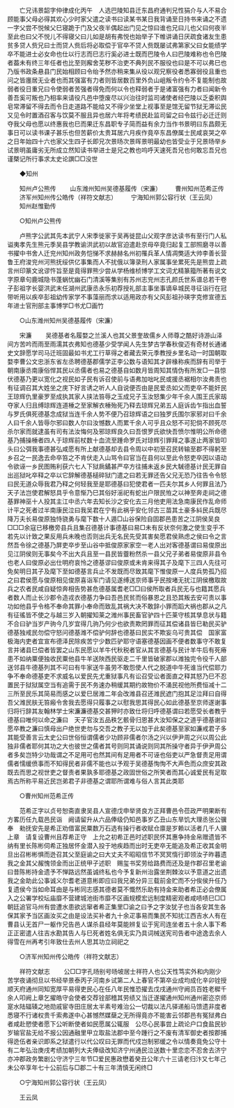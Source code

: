 <!-- { "loadSidebar": true } -->
　　亡兄讳景韶字仲律成化丙午　人选巴陵知县迁东昌府通判兄性狷介与人不易合顾能事父母必得其欢心少时家父遣之读书曰读某书某日我背诵至日持书来诵之不遗一字父尝不悦候父巳寝跪于门及父夜半偶起出门见之惊曰谁也兄曰儿也父曰何夜半至此也曰父不悦儿不得寝父曰儿如是胡有弗悦也始举子下帷讲诵日厌疏食诸友生患贫多贷人赀兄曰士而贷人赀后将必取偿于官卒不贷人赀既屡试弗第家父曰女能绩学卒不能进士必女命也仕以行志而巳志行奚必进士既而巴陵令人曰巴陵难称也令巴陵者葢未有终三年任者也比至则廨舍芜秽不治吏不典列民不服役也曰是不可以弗巳也乃版书政条悬县门民始相顾曰令绐予然亦稍来集从役以观兄察役者悉寡弱役且重也问之皆廛居无业者也而其强富有力者则皆居数百里外负山岨叛令约令不复能制也故弱者役日重兄曰令使弱者苦强者得免而何以令也释弱者于是诸富强有力者曰闻新令善吾奚可叛也乃相率来请役凡邑中堕废尽以兴治往时监司诸使者经巴陵以乏委积舆皂常滞留不得去而令日走道路不能给又不得少坐堂上视事至是馆无留节狱无滞讼民又见令时置酒召客与饮莫不服且异也居六年将考绩民赴监司留之曰令兹行必迁迁则夺我父母也愿以终惠我也巳而果迁东昌职专子简而益有余力当作书景明曰东昌颇无事日可以读书课子甚乐也但苦薪价太贵耳居六月疾作竟卒东昌僚属士民咸哀哭之卒之日年始四十六也家父生四子长即兄次景旸次景晖景明最幼也皆受业于兄景旸举乡试景明虽庸劣无所成立然知读书举进士是兄之教也呜呼天速死吾兄也何敢忘吾兄也谨槩记所行事求太史论譔□□没世 

　　◆知州 

　　知州卢公熊传 
　　山东潍州知州吴德基履传（宋濂） 
　　曹州知州范希正传 
　　济军州知州传公皓传（祥符文献志） 
　　宁海知州郭公容行状（王云凤） 
　　知州赵惟勤传 

　　○知州卢公熊传 

　　卢熊字公武其先本武宁人宋季徙家于吴再徙昆山父观字彦达读书有至行门人私谥夷孝先生熊元季吴县学教谕洪武初以故官迫遣赴京母卒竟归起复工部照磨寻以善书擢中书舍人迁兖州知州政务恺悌不求赫赫名州初罹兵革人情凋獘适大帅李善长营鲁王府浚兖州河熊抚绥供亿事集而人不扰俄以簿录刑人家属事坐累死先是熊尝上疏言州印篆文讹谬忤旨至是竟得罪熊少尝从学杨维桢博学工文词尤精篆籀所著有说文字原章句鹿城隐书蓬蜗忧幽石门清溪等集别有苏州志兖州志孔颜氏世系谱总若干卷子彭祖字长婴洪武末任湖州武康丞永乐初荐授礼部主事坐事谪阜城民寻征诣行在冠带听用以疾卒彭祖幼传家学不事藻丽而求以适用政亦有父风彭祖孙瑛字克修宣德五年进士官刑部主事博学□书尤□画竹 

　　○山东潍州知州吴德基履传（宋濂） 

　　宋濂 
　　吴德基者名履婺之兰溪人也其父景奎故儒乡人师尊之酷好诗游山泽间方苦吟而雨至雨濡其衣弗知也德基少受学闻人先生梦古学春秋俊迈有奇材长通诸史文辞愿学司马迁班固最如书尤工行草得之者藏去荣元季教授乡里名动一时国朝取婺李曹公文忠浙东省左丞聘德基郡儒学正李公数与语知其才辟椽称疾而辞有司举于朝南康丞南康俗悍其民以丞儒者也易之德基自如数月皆周知其情伪有所发□一县惊伏德基乃更以宽化之视民如子民有诉召使前与语弗加咄叱民或援丞裾相尔汝弗责也有征调召其大姓坐之庑下好言诱之听人人自说便否由是民爱丞如父而吏卒不能奸民王琼辉仇里豪罗至成执其家人挟法笞辱之玉成兄子玉汝怒集少年千余人围王氏家刼夺家人归且缚琼辉连道棰之至家解衣棰殆死乃释去琼辉兄弟五人庭诉齿乍指出血誓与罗氏俱死德基念成狱当连千余人势不便乃召琼辉语之曰独罗氏围尔家邪对曰千余人曰千余人皆辱尔邪曰数人尔曰汝憾数人而累千余人可乎且众怒不可犯倘不顾死尽杀尔家而就逮虽有司有法汝悔何及邪琼辉良久曰吾恨罗氏欲快吾愤尔惟明公所命德基乃捕操棰者四人于琼辉前杖数十血流至踵命罗氏对琼辉引罪拜之事遂止两家皆叩头曰公弭我事德甚弘咸愿有所上献德基却去县令周以中初至召民转输至郡不得躬至乡召之一民逸去命卒笞之不肯伏走入山骂令曰官当在县何以至此令怒吏卒因以语动令欲诬一乡民图贿利获六七人下狱扄鐍甚严卒方往捕未返乡民大駴德基计民无罪自出巡狱叱卒释之卒以它辞解德基槌碎狱门遣之曰若无罪还告父兄无恐乃往告令令怒曰民无道众辱我君乃释之何轻我至是耶德基曰犯使君者一匹夫尔其乡人何罪且法乃天子法岂使君解怒具乎令意惭乃巳其俗好滛祀有蛇出户限民恠之以神至奔走祠之德基罪神巫十人投其主江中丞六年去知长沙之安化去三月他吏用法急南康民作乱命师计平之死者过半南康民泣曰我吴君在宁有此祸乎安化邻古三苗其土豪多紏民兵既尽降万夫长易俊原独恃骁勇与麾下数十人遁□山谷保险自固郡邑患苦之江阴侯吴良□□□余寇已移檄旁县兵且集召德基计事德基曰易□未有反状奈何激之使生变乎不若先以计致之果反用兵未晚也否则出兵无名民先受其害矣愿君侯熟虑之侯曰令之言然吾令徐之德基乃屏吏卒步至山谷中抵俊原家家空一老人出对客德基谓曰易俊原出见江阴侯则无事矣今不出大兵且至一县民皆虀粉然杀一县父兄子弟者易俊原非县令也老人曰俊原必出仕明府哀怜之德基谬曰俊原或未肯来得其子及麾下三四人先往可免矣明日其子及麾下至如德基言兵止不发既而尽致其麾下惟俊原一人度兵势孤乃招之曰君侯愿与俊原相见俊原喜诣军门请见遂缚送京师事乎民按堵无扰江阴侯檄取故兵之农者民咸自疑惊奔相告势甚危德基属耆老□□曰侯所取者兵民无与也籍其愿兵者数人而止长沙郡令造戎衣德基力争曰吾邑民贫而俗暴恩之且恐其叛去安可责以事功如他县乎令格不奉命其罪小奉命而致乱其祸大决不敢辞小罪而蹈大祸也郡从之凡有征徭皆不使之与越三岁入朝擢知莱之潍州事民畜官驴四十匹莱守核其孳息状与籍不合曰驴当岁产驹今几岁宜得几驹乃何少也欲责欺罔罪而征其偿诸县皆巳勒民买驴德基独戒民勿偿守怒问德基潍不偿驴何辞也德基曰民实不欺妄乌可贵其偿　国家富极海内吏者宜宣布德泽民除疾苦宁少数匹驴耶守语塞德基因画不便者数事守不敢复言并诸县巳偿者皆罢之山东民愿以羊牛代秋税者官从其言德基与民计羊牛后有死瘠患不如纳粟便独收民粟他县牛羊送陜西民驱走二千里皆破家郡以潍独完令役千人部送邻县牛德基列其不可曰有牛家送牛虽劳不敢怨使人代之脱道中牛死谁当代偿耶力争不奉命德基吏不求威名以爱民先尤重狱事凡有讼召受讼者面直之释其怒乃巳不忍置民于狱狱属空当有追需于民不务速办稍缓其期约故物价不涌民视他所费恒减十二三所至民乐其简易而感之以爱巳居潍二年会改潍县召还潍民遮门抱其足泣拜曰自得吾父潍民肤无笞瘢令舍我去愿得只履事之以慰我思其得民心如此德基至京师遂谢事归将行辞其友翰林学士宋濂濂德基交甚狎时亦致仕将归呼德基谓曰若愿受长者教乎德基曰唯何以命之濂曰　天子官汝五品秩乞骸骨归恩甚大汝知保之之道乎德基谢曰愿卒教之濂曰慎母出户绝世吏勿与交吾之教子无以加于此矣德基至家如濂戒君子多其能受善言云太史公曰世俗恒谓儒者少功顾非儒者尔汤之兴以伊尹周之兴以周公此独非儒者耶何其功之大也彼世之儒者其号则同其诵说则同其所操守者异于伊尹周公者多矣岂特少功哉谓之不足用可也然其间有足用者不可诬也俗吏以严急督责足用谓儒者懦缓偾事而不知得民者非儒不能也以予观于吴德基恂恂不大声色而众庶安其政既去而思之视世吏之督责者果孰多耶德基之政固世俗之所笑者而其心诚爱民有足取焉古所称平易近民岂弟君子非德基之谓耶所谓难与俗人言其此类耶 

　　○曹州知州范希正传 

　　范希正字以贞号恕斋直隶吴县人宣德戊申举贤良方正拜曹邑令莅政严明果断有方畧历任九载邑民诣　阙请留升从六品俸级仍知邑事岁乙丑山东旱饥大理丞张公骥奉　勑抚安先是希正劝借富民粟数万石选有操行者收赋仓廪是岁赖以活者几千人骥上章　请复设曹州且荐希正守　上允之初希正邑时述职民怀其惠争持金帛赠遗皆不纳有里长陈彬伺希正独居怀金潜入投于地疾趋而出时无吏卒无能追及希正收其金明旦出召彬彬惧而迯召其父至庭谕之曰大丈夫不昭昭信节不冥冥惰行即领汝子昨暮遗我之金其父赧愧领金而出正统甲子述职　赐玺书奖劳给路费而还及是作郡召里老谕曰昔陈彬持金遗予不惮路远然虽诚终私也今予复新州治露坐荆棘汝以予意道之出遗我之金助此公事诚义尔耆老道意彬即应曰我兄弟分异三载前金贮而不分俟侯升任乃复遗侯今当如命耳由是与彬同志感其德者莫不慨然乐助有持金来助者希正必会僚属入之公署学校坛庙靡不营建城池街市靡不区画规模宏远制度精密观者咸啧啧巳□□朝廷追官马州有尝遭水患欲远窜者希正集里□谕之曰予之字汝犹子也当各安其生各保其家予当区画汝买之由是设法买补者九十余疋事易而集民不知扰江西吉水人有在曹县认无首尸一躯作兄告邑人谋杀县经年莫能辨复讼于宪司连坐者五十余人事下希正正密遣人往吉水勘其告人与巳死者姓名俱无实乃具词械送宪司告者中途逸去余人得雪在州再考引年致仕去州人思其功立祠祀之 

　　○济军州知州传公皓传（祥符文献志） 

　　祥符文献志 
　　公□□字孔旸别号旸坡居士祥符人也公天性笃实外和内刚少苦学夜诵彻旦以书经举景泰丙子河南乡试第二人上春官不第卒业成均成化辛卯铨授顺天府通州同知宽厚平易得吏民心在任八年民惟恐擢去戊戌通州守阙员百姓老穉千余人叩阙上章乞擢皓守会使者交荐铨部稽其劳绩又当迁遂擢通州知州通州密迩京师寔水陆辐辏之地勋戚宦寺田庄居太半素号难治公一切裁以法凡驿递船马馈遗非度者悉寝不行诸权贵千索弗遂中心甚憾然媒蘖之无所得竟亦不能害云邻郡邑有冤狱弗白者咸赴愬使者愿下公听断使者如民愿属公辄服　公尽心民事尝上疏论户口食盐民钞岁输官盐无给不报公因通融里甲立取盐法郡中至今踵行之不废有清军御史者按郡捕得迯伍者亲识即系之狱遣行以代公叹曰无罪而代戍岂制邪缓之令以情奏竟免公守十有二年弘治庚戌考绩加朝列大夫俸级改知济宁州通民泣送数十里恋恋不忍舍去济宁亦冲郡政务繁剧公守济宁三年节□爱民惠政懋着癸丑公年六十三请老归汴又七年己未公卒享年七十公前后与□郡二十有三年清慎无闲终□ 

　　○宁海知州郭公容行状（王云凤） 

　　王云凤 
